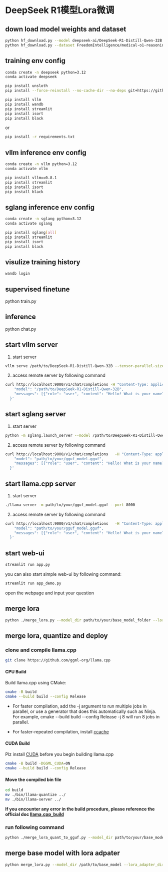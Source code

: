 # DeepSeek R1模型Lora微调

## down load model weights and dataset
```bash
python hf_download.py --model deepseek-ai/DeepSeek-R1-Distill-Qwen-32B --save_dir ./models
python hf_download.py --dataset FreedomIntelligence/medical-o1-reasoning-SFT --save_dir ./data
```

## training env config
```bash
conda create -n deepseek python=3.12
conda activate deepseek

pip install unsloth
pip install --force-reinstall --no-cache-dir --no-deps git+https://github.com/unslothai/unsloth.git

pip install vllm
pip install wandb
pip install streamlit
pip install isort
pip install black
```
or
```bash
pip install -r requirements.txt
```

## vllm inference env config
```bash
conda create -n vllm python=3.12
conda activate vllm

pip install vllm==0.8.1
pip install streamlit
pip install isort
pip install black
```

## sglang inference env config
```bash
conda create -n sglang python=3.12
conda activate sglang

pip install sglang[all]
pip install streamlit
pip install isort
pip install black
```

## visulize training history
```bash
wandb login
```

## supervised finetune
python train.py

## inference
python chat.py

## start vllm server
1. start server
```bash
vllm serve /path/to/DeepSeek-R1-Distill-Qwen-32B --tensor-parallel-size 1 --max-model-len 32768 --enforce-eager
```

2. access remote server by following command
```bash
curl http://localhost:9000/v1/chat/completions -H "Content-Type: application/json" -d '{
    "model": "/path/to/DeepSeek-R1-Distill-Qwen-32B",
    "messages": [{"role": "user", "content": "Hello! What is your name?"}]
  }'
```

## start sglang server
1. start server
```bash
python -m sglang.launch_server --model /path/to/DeepSeek-R1-Distill-Qwen-32B --dp 1 --tp 1 ---nnodes 1 --trust-remote-code
```

2. access remote server by following command
```bash
curl http://localhost:9000/v1/chat/completions   -H "Content-Type: application/json"   -d '{
    "model": "path/to/your/gguf_model.gguf",
    "messages": [{"role": "user", "content": "Hello! What is your name?"}]
  }'
```

## start llama.cpp server
1. start server
```bash
./llama-server -m path/to/your/gguf_model.gguf --port 8000
```

2. access remote server by following command
```bash
curl http://localhost:9000/v1/chat/completions   -H "Content-Type: application/json"   -d '{
    "model": "path/to/your/gguf_model.gguf",
    "messages": [{"role": "user", "content": "Hello! What is your name?"}]
  }'
```

## start web-ui
```bash
streamlit run app.py
```
you can also start simple web-ui by following command:
```bash
streamlit run app_demo.py
```

open the webpage and input your question

## merge lora
```bash
python ./merge_lora.py --model_dir path/to/your/base_model_folder --lora_adapter_dir path/to/your/lora_adapter_folder --max_seq_length 32768 --torch_dtype auto --save_model_dir /path/to/your/lora_mergerd_model_folder --save_method merged_16bit
```

## merge lora, quantize and deploy
### clone and compile llama.cpp
```bash
git clone https://github.com/ggml-org/llama.cpp
```
#### CPU Build
Build llama.cpp using CMake:
```bash
cmake -B build
cmake --build build --config Release
```
- For faster compilation, add the -j argument to run multiple jobs in parallel, or use a generator that does this automatically such as Ninja. For example, cmake --build build --config Release -j 8 will run 8 jobs in parallel.

- For faster-repeated compilation, install [ccache](https://ccache.dev/)

#### CUDA Build
Plz install [CUDA](https://developer.nvidia.com/cuda-toolkit) before you begin building llama.cpp
```bash
cmake -B build -DGGML_CUDA=ON
cmake --build build --config Release
```
#### Move the compiled bin file
```bash
cd build
mv ./bin/llama-quantize ../
mv ./bin/llama-server ../
```

**If you encounter any error in the build procedure, please reference the official doc [llama.cpp_build](https://github.com/ggml-org/llama.cpp/blob/master/docs/build.md)**

### run following command
```bash
python ./merge_lora_quant_to_gguf.py --model_dir path/to/your/base_model_folder --lora_adapter_dir path/to/your/lora_adapter_folder --max_seq_length 32768 --torch_dtype auto --save_quant_model_dir /path/to/your/lora_mergerd_quant_model_folder --quantization_method q4_k_m
```


## merge base model with lora adpater
```bash
python merge_lora.py --model_dir /path/to/base_model --lora_adapter_dir /path/to/lora_adapter --max_seq_length 32768 --torch_dtype bfloat16 --save_model_dir /path/to/target_dir --save_method merged_16bit
```
